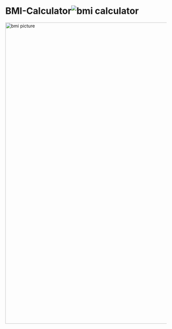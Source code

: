 # BMI-Calculator![bmi calculator](https://github.com/Oluwajimi06/BMI-Calculator/assets/132276583/c499544e-9d59-483c-8b49-5e587d9fb41d)
<img width="939" alt="bmi picture" src="https://github.com/Oluwajimi06/BMI-Calculator/assets/132276583/2f65140a-e2d1-4337-8a1f-0369fe5b312e">
